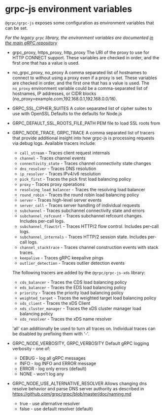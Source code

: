 # grpc-js environment variables

`@grpc/grpc-js` exposes some configuration as environment variables that
can be set.

*For the legacy `grpc` library, the environment variables are documented
[in the main gRPC repository](https://github.com/grpc/grpc/blob/master/doc/environment_variables.md)*

* grpc_proxy, https_proxy, http_proxy
  The URI of the proxy to use for HTTP CONNECT support. These variables are
  checked in order, and the first one that has a value is used.

* no_grpc_proxy, no_proxy
  A comma separated list of hostnames to connect to without using a proxy even
  if a proxy is set. These variables are checked in order, and the first one
  that has a value is used.
  The `no_proxy` environment variable could be a comma-separated list of hostnames, IP addresses, or CIDR blocks (no_proxy=example.com,192.168.0.1,192.168.0.0/16).

* GRPC_SSL_CIPHER_SUITES
  A colon separated list of cipher suites to use with OpenSSL
  Defaults to the defaults for Node.js

* GRPC_DEFAULT_SSL_ROOTS_FILE_PATH
  PEM file to load SSL roots from

* GRPC_NODE_TRACE, GRPC_TRACE
  A comma separated list of tracers that provide additional insight into how
  grpc-js is processing requests via debug logs. Available tracers include:
  - `call_stream` - Traces client request internals
  - `channel` - Traces channel events
  - `connectivity_state` - Traces channel connectivity state changes
  - `dns_resolver` - Traces DNS resolution
  - `ip_resolver` - Traces IPv4/v6 resolution
  - `pick_first` - Traces the pick first load balancing policy
  - `proxy` - Traces proxy operations
  - `resolving_load_balancer` - Traces the resolving load balancer
  - `round_robin` - Traces the round robin load balancing policy
  - `server` - Traces high-level server events
  - `server_call` - Traces server handling of individual requests
  - `subchannel` - Traces subchannel connectivity state and errors
  - `subchannel_refcount` - Traces subchannel refcount changes. Includes per-call logs.
  - `subchannel_flowctrl` - Traces HTTP/2 flow control. Includes per-call logs.
  - `subchannel_internals` - Traces HTTP/2 session state. Includes per-call logs.
  - `channel_stacktrace` - Traces channel construction events with stack traces.
  - `keepalive` - Traces gRPC keepalive pings
  - `outlier_detection` - Traces outlier detection events

  The following tracers are added by the `@grpc/grpc-js-xds` library:
  - `cds_balancer` - Traces the CDS load balancing policy
  - `eds_balancer` - Traces the EDS load balancing policy
  - `priority` - Traces the priority load balancing policy
  - `weighted_target` - Traces the weighted target load balancing policy
  - `xds_client` - Traces the xDS Client
  - `xds_cluster_manager` - Traces the xDS cluster manager load balancing policy
  - `xds_resolver` - Traces the xDS name resolver

  'all' can additionally be used to turn all traces on.
  Individual traces can be disabled by prefixing them with '-'.

* GRPC_NODE_VERBOSITY, GRPC_VERBOSITY
  Default gRPC logging verbosity - one of:
  - DEBUG - log all gRPC messages
  - INFO - log INFO and ERROR message
  - ERROR - log only errors (default)
  - NONE - won't log any

* GRPC_NODE_USE_ALTERNATIVE_RESOLVER
  Allows changing dns resolve behavior and parse DNS server authority as described in https://github.com/grpc/grpc/blob/master/doc/naming.md
  - true - use alternative resolver
  - false - use default resolver (default)
